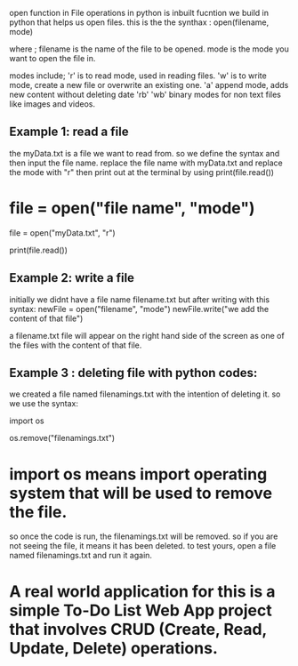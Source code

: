open function in File operations in python is inbuilt fucntion we build in python that helps us open files. this is the the synthax : open(filename, mode)

where ;
filename is the name of the file to be opened.
mode is the mode you want to open the file in.

modes include;
'r' is to read mode, used in reading files.
'w' is to write mode, create a new file or overwrite an existing one.
'a' append mode, adds new content without deleting date
'rb' 'wb' binary modes for non text files like images and videos.

## Example 1: read a file

the myData.txt is a file we want to read from. so we define the syntax and then input the file name. replace the file name with myData.txt and replace the mode with "r" then print out at the terminal by using print(file.read())

# file = open("file name", "mode")

file = open("myData.txt", "r")

print(file.read())

## Example 2: write a file

initially we didnt have a file name filename.txt but after writing with this syntax: newFile = open("filename", "mode")
newFile.write("we add the content of that file")

a filename.txt file will appear on the
right hand side of the screen as one of the files with the content of that file.

## Example 3 : deleting file with python codes:

we created a file named filenamings.txt with the intention of deleting it. so we use the syntax:

import os

os.remove("filenamings.txt")

# import os means import operating system that will be used to remove the file.

so once the code is run, the filenamings.txt will be removed. so if you are not seeing the file, it means it has been deleted. to test yours, open a file named filenamings.txt and run it again.

# A real world application for this is a simple To-Do List Web App project that involves CRUD (Create, Read, Update, Delete) operations.
